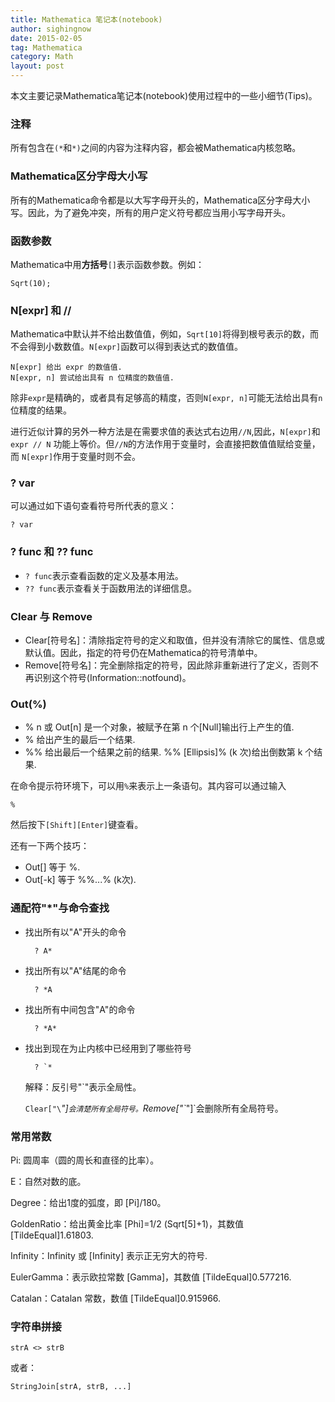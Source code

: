```yaml
---
title: Mathematica 笔记本(notebook)
author: sighingnow
date: 2015-02-05
tag: Mathematica
category: Math
layout: post
---
```


本文主要记录Mathematica笔记本(notebook)使用过程中的一些小细节(Tips)。

### 注释

所有包含在`(*`和`*)`之间的内容为注释内容，都会被Mathematica内核忽略。

### Mathematica区分字母大小写

所有的Mathematica命令都是以大写字母开头的，Mathematica区分字母大小写。因此，为了避免冲突，所有的用户定义符号都应当用小写字母开头。

### 函数参数

Mathematica中用**方括号**`[]`表示函数参数。例如：

<!--more-->

    Sqrt(10);

### N[expr] 和 //

Mathematica中默认并不给出数值值，例如，`Sqrt[10]`将得到根号表示的数，而不会得到小数数值。`N[expr]`函数可以得到表达式的数值值。

    N[expr] 给出 expr 的数值值.
    N[expr, n] 尝试给出具有 n 位精度的数值值.

除非`expr`是精确的，或者具有足够高的精度，否则`N[expr, n]`可能无法给出具有`n`位精度的结果。

进行近似计算的另外一种方法是在需要求值的表达式右边用`//N`,因此，`N[expr]`和`expr // N` 功能上等价。但`//N`的方法作用于变量时，会直接把数值值赋给变量，而 `N[expr]`作用于变量时则不会。

### ? var

可以通过如下语句查看符号所代表的意义：

    ? var

### ? func 和 ?? func

+ `? func`表示查看函数的定义及基本用法。
+ `?? func`表示查看关于函数用法的详细信息。

### Clear 与 Remove

+ Clear[符号名]：清除指定符号的定义和取值，但并没有清除它的属性、信息或默认值。因此，指定的符号仍在Mathematica的符号清单中。
+ Remove[符号名]：完全删除指定的符号，因此除非重新进行了定义，否则不再识别这个符号(Information::notfound)。

### Out(%)

+ % n 或 Out[n]
    是一个对象，被赋予在第 n 个[Null]输出行上产生的值.
+ %
    给出产生的最后一个结果.
+ %%
    给出最后一个结果之前的结果. %% [Ellipsis]% (k 次)给出倒数第 k 个结果.

在命令提示符环境下，可以用`%`来表示上一条语句。其内容可以通过输入

    %

然后按下`[Shift][Enter]`键查看。

还有一下两个技巧：

+ Out[] 等于 %.
+ Out[-k] 等于 %%...% (k次).

### 通配符"\*"与命令查找

+ 找出所有以"A"开头的命令

        ? A*

+ 找出所有以"A"结尾的命令

        ? *A

+ 找出所有中间包含"A"的命令

        ? *A*

+ 找出到现在为止内核中已经用到了哪些符号

        ? `*
    
    解释：反引号"\`"表示全局性。

    `Clear["\`*"]`会清楚所有全局符号。`Remove["\`*"]`会删除所有全局符号。

### 常用常数

Pi: 圆周率（圆的周长和直径的比率）。

E：自然对数的底。

Degree：给出1度的弧度，即 [Pi]/180。

GoldenRatio：给出黄金比率 [Phi]=1/2 (Sqrt[5]+1)，其数值 [TildeEqual]1.61803.

Infinity：Infinity 或 [Infinity] 表示正无穷大的符号.

EulerGamma：表示欧拉常数 [Gamma]，其数值 [TildeEqual]0.577216.

Catalan：Catalan 常数，数值 [TildeEqual]0.915966.

### 字符串拼接

    strA <> strB

或者：

    StringJoin[strA, strB, ...]




